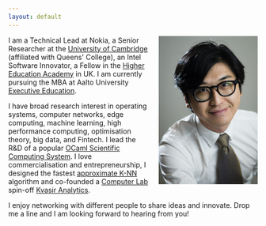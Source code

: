 ```yaml
---
layout: default
---
```


<img src="/images/liang.jpg" style="float:right;width:200px;margin-left:20px">

I am a Technical Lead at Nokia, a Senior Researcher at the [University of Cambridge](https://www.cl.cam.ac.uk/~lw525/) (affiliated with Queens' College), an Intel Software Innovator, a Fellow in the [Higher Education Academy](https://www.heacademy.ac.uk/) in UK. I am currently pursuing the MBA at Aalto University [Executive Education](https://www.aaltoee.com/).

I have broad research interest in operating systems, computer networks, edge computing, machine learning, high performance computing, optimisation theory, big data, and Fintech. I lead the R&D of a popular [OCaml Scientific Computing System](http://ocaml.xyz). I love commercialisation and entrepreneurship, I designed the fastest [approximate K-NN](https://github.com/vioshyvo/mrpt) algorithm and co-founded a [Computer Lab](http://www.cl.cam.ac.uk/) spin-off [Kvasir Analytics](https://kvasira.com/).

I enjoy networking with different people to share ideas and innovate. Drop me a line and I am looking forward to hearing from you!
